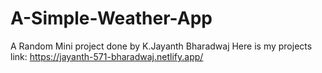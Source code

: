 # A-Simple-Weather-App
A Random Mini project done by K.Jayanth Bharadwaj
Here is my projects link: 
https://jayanth-571-bharadwaj.netlify.app/
